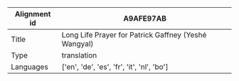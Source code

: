 |Alignment id | A9AFE97AB
| --- | --- 
|Title | Long Life Prayer for Patrick Gaffney (Yeshé Wangyal) 
|Type | translation
|Languages | ['en', 'de', 'es', 'fr', 'it', 'nl', 'bo']